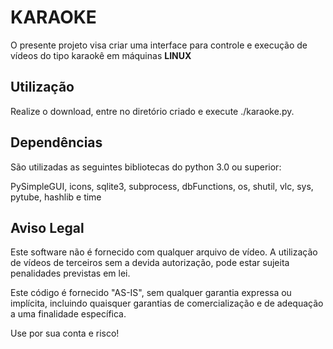# KARAOKE
O presente projeto visa criar uma interface para controle e execução de vídeos do tipo karaokê em máquinas **LINUX**

## Utilização

Realize o download, entre no diretório criado e execute ./karaoke.py. 

## Dependências

São utilizadas as seguintes bibliotecas do python 3.0 ou superior:

PySimpleGUI, icons, sqlite3, subprocess, dbFunctions, os, shutil, vlc, sys, pytube, hashlib e time

## Aviso Legal

Este software não é fornecido com qualquer arquivo de vídeo. A utilização de vídeos de terceiros sem a devida autorização, pode estar sujeita penalidades previstas em lei.

Este código é fornecido "AS-IS", sem qualquer garantia expressa ou implícita, incluindo quaisquer garantias de comercialização e de adequação a uma finalidade específica.

Use por sua conta e risco!
